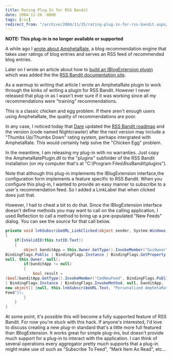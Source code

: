 ```yaml
---
title: Rating Plug-In for RSS Bandit
date: 2004-11-26 -0800
tags: [rss]
redirect_from: "/archive/2004/11/25/rating-plug-in-for-rss-bandit.aspx/"
---
```


__NOTE: This plug-in is no longer available or supported__

A while ago I [wrote about AmphetaRate](https://haacked.com/archive/2004/05/06/blog-recommendation-server-amphetarate.aspx/), a blog
recommendation engine that takes user ratings of blog entries and serves
an RSS feed of recommended blog entries.

Later on I wrote an article about how to [build an IBlogExtension
plugin](https://haacked.com/archive/2004/06/19/651.aspx) which was added
the the [RSS Bandit documentation site](http://www.rssbandit.org/docs/).

As a warmup to writing that article I wrote an AmphetaRate plugin to
work through the kinks of writing a plugin for RSS Bandit. However I
never released that plug-in as I wasn't ever sure if it was working
since all my recommendations were "training" recommendations.

This is a classic chicken and egg problem. If there aren't enough users using AmphetaRate, the quality of recommendations are poor.

In any case, I noticed today that
[Dare](http://www.25hoursaday.com/weblog/) updated the [RSS Bandit roadmap](http://www.rssbandit.org/ow.asp?RoadMap) and the version (code
named Nightcrawler) after the next version may include a "Thumbs Up/Thumbs Down" rating system, perhaps intergrated with AmphetaRate.
This would certainly help solve the "Chicken Egg" problem.

In the meantime, I am releasing my plug-in with no warranties. Just copy the AmphetaRatePlugin.dll to the "plugins" subfolder of the RSS Bandit installation (on my computer that's at "C:\\Program Files\\RssBandit\\plugins").

Note that although this plug-in implements the IBlogExtension interface,the configuration form implements a feature specific to RSS Bandit. When you configure this plug-in, I wanted to provide an easy manner to subscribe to a user's recommendation feed. So I added a LinkLabel that when clicked does just that.

However, I had to cheat a bit to do that. Since the IBlogExtension interface doesn't define methods you may want to call on the calling
application, I used Reflection to call a method to bring up a pre-populated "New Feeds" dialog. You can see the source for that call
below.

```csharp
private void lnkSubscribeURL_LinkClicked(object sender, System.Windows.Forms.LinkLabelLinkClickedEventArgs e)
{
    if(IsValidID(this.txtID.Text))
    {
        object banditApp = this.Owner.GetType().InvokeMember("GuiOwner",
BindingFlags.Public | BindingFlags.Instance | BindingFlags.GetProperty,
null, this.Owner, null);
        if(banditApp != null)
        {
            bool result =
(bool)banditApp.GetType().InvokeMember("CmdNewFeed", BindingFlags.Public
| BindingFlags.Instance | BindingFlags.InvokeMethod, null, banditApp,
new object[] {null, this.lnkSubscribeURL.Text, "Personalized AmphetaRate
Feed"});
        }
    }
}
```

At some point, it's possible this will become a fully supported feature of RSS Bandit. For now you're stuck with this hack. If anyone's
interested, I'd love to discuss creating a new plug-in standard that's a little more full featured than IBlogExtension. It works great for simple plug-ins, but doesn't provide much support for a plug-in to interact with the application. I can think of several operations every aggregator pretty much supports that a plug-in might make use of such as "Subscribe To Feed", "Mark Item As Read", etc...

